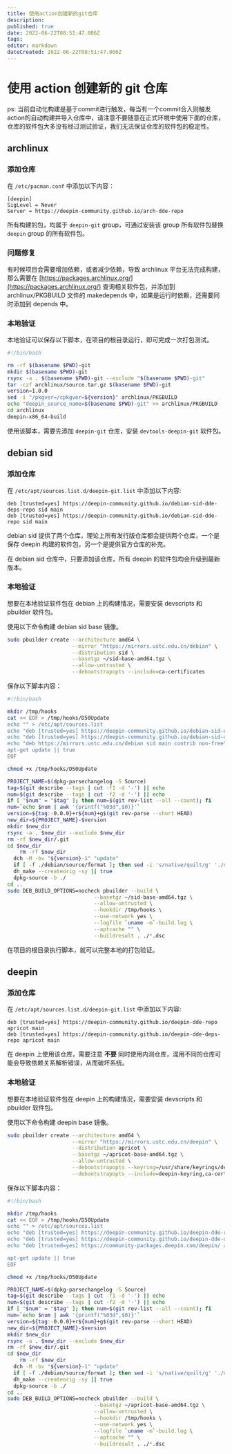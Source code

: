 ```yaml
---
title: 使用action创建新的git仓库
description: 
published: true
date: 2022-06-22T08:51:47.006Z
tags: 
editor: markdown
dateCreated: 2022-06-22T08:51:47.006Z
---
```


# 使用 action 创建新的 git 仓库
ps: 当前自动化构建是基于commit进行触发，每当有一个commit合入则触发action的自动构建并导入仓库中，请注意不要随意在正式环境中使用下面的仓库，仓库的软件包大多没有经过测试验证，我们无法保证仓库的软件包的稳定性。
## archlinux

### 添加仓库

在 `/etc/pacman.conf` 中添加以下内容：

```
[deepin]
SigLevel = Never
Server = https://deepin-community.github.io/arch-dde-repo
```

所有构建的包，均属于 `deepin-git` group，可通过安装该 group 所有软件包替换 `deepin` group 的所有软件包。

### 问题修复

有时候项目会需要增加依赖，或者减少依赖，导致 archlinux 平台无法完成构建，那么需要在 [https://packages.archlinux.org/](https://packages.archlinux.org/) 查询相关软件包，并添加到 archlinux/PKGBUILD 文件的 makedepends 中，如果是运行时依赖，还需要同时添加到 depends 中。

### 本地验证

本地验证可以保存以下脚本，在项目的根目录运行，即可完成一次打包测试。

```bash
#!/bin/bash

rm -rf $(basename $PWD)-git
mkdir $(basename $PWD)-git
rsync -a . $(basename $PWD)-git --exclude "$(basename $PWD)-git"
tar -czf archlinux/source.tar.gz $(basename $PWD)-git
version=1.0.0
sed -i "/pkgver=/cpkgver=${version}" archlinux/PKGBUILD
echo "deepin_source_name=$(basename $PWD)-git" >> archlinux/PKGBUILD
cd archlinux
deepin-x86_64-build
```

使用该脚本，需要先添加 `deepin-git` 仓库，安装 `devtools-deepin-git` 软件包。

## debian sid

### 添加仓库

在 `/etc/apt/sources.list.d/deepin-git.list` 中添加以下内容:

```
deb [trusted=yes] https://deepin-community.github.io/debian-sid-dde-deps-repo sid main
deb [trusted=yes] https://deepin-community.github.io/debian-sid-dde-repo sid main
```

debian sid 提供了两个仓库，理论上所有发行版仓库都会提供两个仓库，一个是保存 deepin 构建的软件包，另一个是提供官方仓库的补充。

在 debian sid 仓库中，只要添加该仓库，所有 deepin 的软件包均会升级到最新版本。

### 本地验证

想要在本地验证软件包在 debian 上的构建情况，需要安装 devscripts 和 pbuilder 软件包。

使用以下命令构建 debian sid base 镜像。

```bash
sudo pbuilder create --architecture amd64 \
                     --mirror "https://mirrors.ustc.edu.cn/debian" \
                     --distribution sid \
                     --basetgz ~/sid-base-amd64.tgz \
                     --allow-untrusted \
                     --debootstrapopts --include=ca-certificates
```

保存以下脚本内容：

```bash
#!/bin/bash

mkdir /tmp/hooks
cat << EOF > /tmp/hooks/D50Update
echo "" > /etc/apt/sources.list
echo "deb [trusted=yes] https://deepin-community.github.io/debian-sid-dde-deps-repo sid main" >> /etc/apt/sources.list
echo "deb [trusted=yes] https://deepin-community.github.io/debian-sid-dde-repo sid main" >> /etc/apt/sources.list
echo "deb https://mirrors.ustc.edu.cn/debian sid main contrib non-free" >> /etc/apt/sources.list
apt-get update || true
EOF

chmod +x /tmp/hooks/D50Update

PROJECT_NAME=$(dpkg-parsechangelog -S Source)
tag=$(git describe --tags | cut -f1 -d '-') || echo
num=$(git describe --tags | cut -f2 -d '-') || echo
if [ "$num" = "$tag" ]; then num=$(git rev-list --all --count); fi
num=`echo $num | awk '{printf("%03d",$0)}'`
version=${tag:-0.0.0}+r${num}+g$(git rev-parse --short HEAD)
new_dir=${PROJECT_NAME}-$version
mkdir $new_dir
rsync -a . $new_dir --exclude $new_dir
rm -rf $new_dir/.git
cd $new_dir
	rm -rf $new_dir
  dch -M -bv "${version}-1" "update"
  if [ -f ./debian/source/format ]; then sed -i 's/native/quilt/g' './debian/source/format'; fi
  dh_make --createorig -sy || true
  dpkg-source -b ./
cd ..
sudo DEB_BUILD_OPTIONS=nocheck pbuilder --build \
                            --basetgz ~/sid-base-amd64.tgz \
                            --allow-untrusted \
                            --hookdir /tmp/hooks \
                            --use-network yes \
                            --logfile `uname -m`-build.log \
                            --aptcache "" \
                            --buildresult . ./*.dsc
```

在项目的根目录执行脚本，就可以完整本地的打包验证。

## deepin

### 添加仓库

在 `/etc/apt/sources.list.d/deepin-git.list` 中添加以下内容:

```
deb [trusted=yes] https://deepin-community.github.io/deepin-dde-repo apricot main
deb [trusted=yes] https://deepin-community.github.io/deepin-dde-deps-repo apricot main
```

在 deepin 上使用该仓库，需要注意 **不要** 同时使用内测仓库，混用不同的仓库可能会导致依赖关系解析错误，从而破坏系统。

### 本地验证

想要在本地验证软件包在 deepin 上的构建情况，需要安装 devscripts 和 pbuilder 软件包。

使用以下命令构建 deepin base 镜像。

```bash
sudo pbuilder create --architecture amd64 \
                     --mirror "https://mirrors.ustc.edu.cn/deepin" \
                     --distribution apricot \
                     --basetgz ~/apricot-base-amd64.tgz \
                     --allow-untrusted \
                     --debootstrapopts --keyring=/usr/share/keyrings/deepin-archive-camel-keyring.gpg \
                     --debootstrapopts --include=deepin-keyring,ca-certificates
```

保存以下脚本内容：

```bash
#!/bin/bash

mkdir /tmp/hooks
cat << EOF > /tmp/hooks/D50Update
echo "" > /etc/apt/sources.list
echo "deb [trusted=yes] https://deepin-community.github.io/deepin-dde-repo apricot main" >> /etc/apt/sources.list
echo "deb [trusted=yes] https://deepin-community.github.io/deepin-dde-deps-repo apricot main" >> /etc/apt/sources.list
echo "deb [trusted=yes] https://community-packages.deepin.com/deepin/ apricot main contrib non-free" >> /etc/apt/sources.list

apt-get update || true
EOF

chmod +x /tmp/hooks/D50Update

PROJECT_NAME=$(dpkg-parsechangelog -S Source)
tag=$(git describe --tags | cut -f1 -d '-') || echo
num=$(git describe --tags | cut -f2 -d '-') || echo
if [ "$num" = "$tag" ]; then num=$(git rev-list --all --count); fi
num=`echo $num | awk '{printf("%03d",$0)}'`
version=${tag:-0.0.0}+r${num}+g$(git rev-parse --short HEAD)
new_dir=${PROJECT_NAME}-$version
mkdir $new_dir
rsync -a . $new_dir --exclude $new_dir
rm -rf $new_dir/.git
cd $new_dir
	rm -rf $new_dir
  dch -M -bv "${version}-1" "update"
  if [ -f ./debian/source/format ]; then sed -i 's/native/quilt/g' './debian/source/format'; fi
  dh_make --createorig -sy || true
  dpkg-source -b ./
cd ..
sudo DEB_BUILD_OPTIONS=nocheck pbuilder --build \
                            --basetgz ~/apricot-base-amd64.tgz \
                            --allow-untrusted \
                            --hookdir /tmp/hooks \
                            --use-network yes \
                            --logfile `uname -m`-build.log \
                            --aptcache "" \
                            --buildresult . ./*.dsc
```